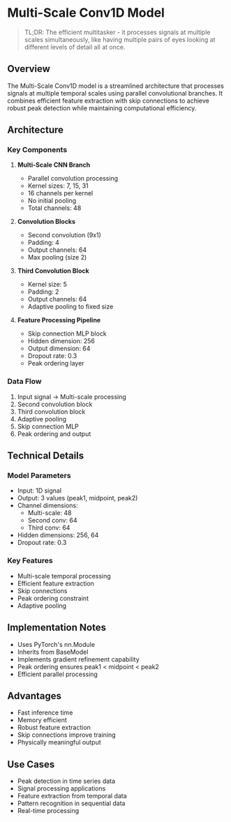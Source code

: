 # Multi-Scale Conv1D Model

> TL;DR: The efficient multitasker - it processes signals at multiple scales simultaneously, like having multiple pairs of eyes looking at different levels of detail all at once.

## Overview
The Multi-Scale Conv1D model is a streamlined architecture that processes signals at multiple temporal scales using parallel convolutional branches. It combines efficient feature extraction with skip connections to achieve robust peak detection while maintaining computational efficiency.

## Architecture

### Key Components
1. **Multi-Scale CNN Branch**
   - Parallel convolution processing
   - Kernel sizes: 7, 15, 31
   - 16 channels per kernel
   - No initial pooling
   - Total channels: 48

2. **Convolution Blocks**
   - Second convolution (9x1)
   - Padding: 4
   - Output channels: 64
   - Max pooling (size 2)

3. **Third Convolution Block**
   - Kernel size: 5
   - Padding: 2
   - Output channels: 64
   - Adaptive pooling to fixed size

4. **Feature Processing Pipeline**
   - Skip connection MLP block
   - Hidden dimension: 256
   - Output dimension: 64
   - Dropout rate: 0.3
   - Peak ordering layer

### Data Flow
1. Input signal → Multi-scale processing
2. Second convolution block
3. Third convolution block
4. Adaptive pooling
5. Skip connection MLP
6. Peak ordering and output

## Technical Details

### Model Parameters
- Input: 1D signal
- Output: 3 values (peak1, midpoint, peak2)
- Channel dimensions:
  - Multi-scale: 48
  - Second conv: 64
  - Third conv: 64
- Hidden dimensions: 256, 64
- Dropout rate: 0.3

### Key Features
- Multi-scale temporal processing
- Efficient feature extraction
- Skip connections
- Peak ordering constraint
- Adaptive pooling

## Implementation Notes
- Uses PyTorch's nn.Module
- Inherits from BaseModel
- Implements gradient refinement capability
- Peak ordering ensures peak1 < midpoint < peak2
- Efficient parallel processing

## Advantages
- Fast inference time
- Memory efficient
- Robust feature extraction
- Skip connections improve training
- Physically meaningful output

## Use Cases
- Peak detection in time series data
- Signal processing applications
- Feature extraction from temporal data
- Pattern recognition in sequential data
- Real-time processing 